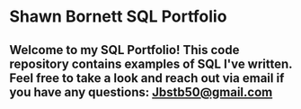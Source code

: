 # Shawn Bornett SQL Portfolio

## Welcome to my SQL Portfolio!  This code repository contains examples of SQL I've written.  Feel free to take a look and reach out via email if you have any questions: Jbstb50@gmail.com
